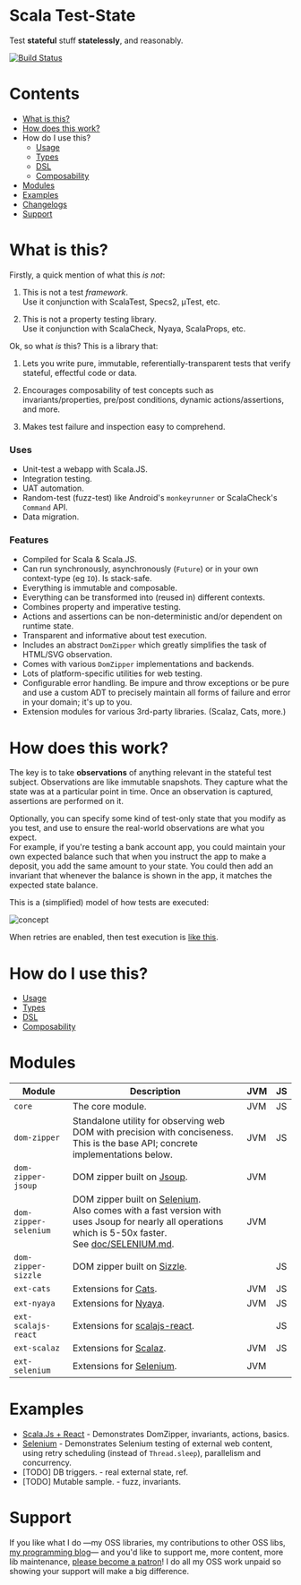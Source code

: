 # Scala Test-State

Test **stateful** stuff **statelessly**, and reasonably.

[![Build Status](https://travis-ci.org/japgolly/test-state.svg?branch=master)](https://travis-ci.org/japgolly/test-state)

# Contents

- [What is this?](#what-is-this)
- [How does this work?](#how-does-this-work)
- How do I use this?
  - [Usage](doc/USAGE.md)
  - [Types](doc/TYPES.md)
  - [DSL](doc/DSL.md)
  - [Composability](doc/COMPOSE.md)
- [Modules](#modules)
- [Examples](#examples)
- [Changelogs](doc/changelog)
- [Support](#supportexamples)


# What is this?

Firstly, a quick mention of what this *is not*:

1. This is not a test *framework*.
   <br>Use it conjunction with ScalaTest, Specs2, μTest, etc.

1. This is not a property testing library.
   <br>Use it conjunction with ScalaCheck, Nyaya, ScalaProps, etc.

Ok, so what *is* this?
This is a library that:

1. Lets you write pure, immutable, referentially-transparent tests
   that verify stateful, effectful code or data.

1. Encourages composability of test concepts such as invariants/properties, pre/post conditions,
   dynamic actions/assertions, and more.

1. Makes test failure and inspection easy to comprehend.

### Uses

* Unit-test a webapp with Scala.JS.
* Integration testing.
* UAT automation.
* Random-test (fuzz-test) like Android's `monkeyrunner` or ScalaCheck's `Command` API.
* Data migration.


### Features

* Compiled for Scala & Scala.JS.
* Can run synchronously, asynchronously (`Future`) or in your own context-type (eg `IO`). Is stack-safe.
* Everything is immutable and composable.
* Everything can be transformed into (reused in) different contexts.
* Combines property and imperative testing.
* Actions and assertions can be non-deterministic and/or dependent on runtime state.
* Transparent and informative about test execution.
* Includes an abstract `DomZipper` which greatly simplifies the task of HTML/SVG observation.
* Comes with various `DomZipper` implementations and backends.
* Lots of platform-specific utilities for web testing.
* Configurable error handling. Be impure and throw exceptions or be pure and use a custom ADT to precisely maintain all forms of failure and error in your domain; it's up to you.
* Extension modules for various 3rd-party libraries. (Scalaz, Cats, more.)


# How does this work?

The key is to take **observations** of anything relevant in the stateful test subject.
Observations are like immutable snapshots.
They capture what the state was at a particular point in time.
Once an observation is captured, assertions are performed on it.

Optionally, you can specify some kind of test-only state that you modify as you test,
and use to ensure the real-world observations are what you expect.
<br>For example, if you're testing a bank account app, you could maintain your own expected balance such that
when you instruct the app to make a deposit, you add the same amount to your state.
You could then add an invariant that whenever the balance is shown in the app, it matches the expected state balance.

This is a (simplified) model of how tests are executed:

![concept](doc/concept.uml.png)

When retries are enabled, then test execution is
[like this](https://rawgit.com/japgolly/test-state/master/doc/retries.gv.svg).

# How do I use this?
  - [Usage](doc/USAGE.md)
  - [Types](doc/TYPES.md)
  - [DSL](doc/DSL.md)
  - [Composability](doc/COMPOSE.md)

# Modules

| Module                | Description | JVM | JS |
|-----------------------|-------------|-----|-----|
| `core`                | The core module. | JVM | JS |
| `dom-zipper`          | Standalone utility for observing web DOM with precision with conciseness.<br>This is the base API; concrete implementations below. | JVM | JS |
| `dom-zipper-jsoup`    | DOM zipper built on [Jsoup](https://jsoup.org). | JVM | |
| `dom-zipper-selenium` | DOM zipper built on [Selenium](https://www.seleniumhq.org).<br>Also comes with a fast version with uses Jsoup for nearly all operations which is 5-50x faster.<br>See [doc/SELENIUM.md](doc/SELENIUM.md). | JVM | |
| `dom-zipper-sizzle`   | DOM zipper built on [Sizzle](https://sizzlejs.com/). | | JS |
| `ext-cats`            | Extensions for [Cats](https://github.com/typelevel/cats). | JVM | JS |
| `ext-nyaya`           | Extensions for [Nyaya](https://github.com/japgolly/nyaya). | JVM | JS |
| `ext-scalajs-react`   | Extensions for [scalajs-react](https://github.com/japgolly/scalajs-react). | | JS |
| `ext-scalaz`          | Extensions for [Scalaz](https://github.com/scalaz/scalaz). | JVM | JS |
| `ext-selenium`        | Extensions for [Selenium](https://www.seleniumhq.org). | JVM | |


# Examples

* [Scala.Js + React](example-react) - Demonstrates DomZipper, invariants, actions, basics.
* [Selenium](example-selenium) - Demonstrates Selenium testing of external web content, using retry scheduling (instead of `Thread.sleep`), parallelism and concurrency.
* [TODO] DB triggers.    - real external state, ref.
* [TODO] Mutable sample. - fuzz, invariants.


# Support
If you like what I do
—my OSS libraries, my contributions to other OSS libs, [my programming blog](https://japgolly.blogspot.com)—
and you'd like to support me, more content, more lib maintenance, [please become a patron](https://www.patreon.com/japgolly)!
I do all my OSS work unpaid so showing your support will make a big difference.
